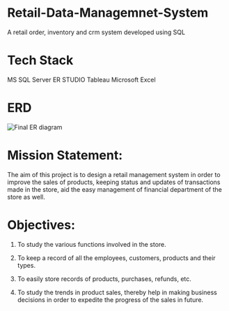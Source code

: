 # Retail-Data-Managemnet-System
A retail order, inventory and crm system developed using SQL 

# Tech Stack
MS SQL Server
ER STUDIO
Tableau
Microsoft Excel

# ERD
![Final ER diagram](https://github.com/Saswato/Retail-Data-Managemnet-System/assets/67147010/abad1944-b1ed-453e-b141-3588ee6c6a0f)



# Mission Statement: 
The aim of this project is to design a retail management system in order to improve the sales of products, 
keeping status and updates of transactions made in the store, aid the easy management of financial department of the store as well.





# Objectives:


1. To study the various functions involved in the store.


2. To keep a record of all the employees, customers, products and their types.


3. To easily store records of products, purchases, refunds, etc.


4. To study the trends in product sales, thereby help in making business decisions in order to expedite the progress of the sales in future.



